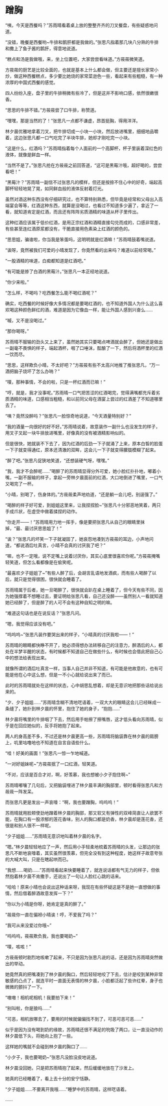 # 蹭胸

“咦，今天是西餐吗？”苏雨晴看着桌上放的整整齐齐的刀叉餐盘，有些疑惑地问道。

“没错，晚餐是西餐哟~牛排和鹅肝都是我做的。”张思凡指着那几块八分熟的牛排和撒上了鱼子酱的鹅肝，得意地说道。

“糕点和汤是我做哦，来，坐上位置吧，大家尝尝看味道。”方莜莜微笑道。

方莜莜的厨艺是比较全面的，也就是基本上什么都会做，但主要还是擅长家常小炒，做这种西餐糕点，多少要比她烧的家常菜逊色一些，看起来有些粗糙，有一种浓厚的中国式西餐的感觉。

四人纷纷入座，盘子里的牛排稍微有些冷了，但是这并不影响口感，依然很嫩很香。

“思思的牛排不错。”方莜莜尝了口牛排，称赞道。

“嘿嘿，那是当然的了！”张思凡一点都不谦虚，昂首挺胸，得用洋洋。

林夕晨优雅地拿着刀叉，把牛排切成一小块一小块，然后放进嘴里，细细地品嚼着，这边张思凡都一口气吃完了半块牛排，她却才刚吃完一小块。

“这是什么，红酒吗？”苏雨晴指着每个人面前的一个高脚杯，杯子里装着深红色的液体，就像是鲜血一样。

“当然不是了。”张思凡抢在方莜莜之前回答道，“这可是黑莓汁哦，超好喝的，尝尝看吧！”

“黑莓汁？”苏雨晴一副信不过张思凡的模样，但还是按捺不住心中的好奇，端起高脚杯轻轻地晃了晃，如同鲜血般的液体反射着灯光。

虽然对酒这种东西没有仔细研究过，也不算特别熟悉，但毕竟是经常和父母出入高端宴会等等，红酒这种东西，就算是没喝过，也看过不知道多少遍了，拿近了一看，就知道肯定是红酒，而且还有阵阵劣质酒精的味道从杯子里传出。

这种红酒应该属于低价红酒，是用正宗红酒和酒精直接勾兑而成的，口感非常差，有些甚至连红酒原浆都没有，干脆直接用色素染上红酒的颜色的。

“思思姐，骗谁啦，你当我是笨蛋吗，这明明就是红酒嘛！”苏雨晴鼓着嘴说道。

“诶呀，竟然被我们可爱的小晴发现了，你竟然看的出来吗？难道以前经常喝。”

“一股酒精的味道，白痴都知道是红酒吧。”

“有可能是掺了白酒的黑莓汁。”张思凡一本正经地说道。

“你少来啦。”

“怎么样，不喝吗？吃西餐怎么能不喝红酒呢？”

确实，吃西餐的时候好像大多情况都是要喝红酒的，也不知道外国人为什么这么喜欢喝这种颜色鲜红的酒，难道是因为它像血一样，能让外国人感到兴奋么……

“嘁，又不是没喝过。”

“那你喝呀。”

苏雨晴不服输的劲头又上来了，虽然她其实只要喝点啤酒就会醉了，但她还是做出一副毫不畏惧的样子，端起酒杯，咽了口唾沫，酝酿了一下，然后将酒杯里的红酒一饮而尽。

“思思，这样欺负小晴，不太好吧？”方莜莜有些不太高兴地推了推张思凡，“万一酒把脑子烧坏了怎么办呐？”

“噗，那种事情，不会的啦，只是一杯红酒而已嘛！”

“哼，就是，我才没事呢。”苏雨晴一口气把苦涩的红酒喝完，觉得满嘴都充斥着劣质酒精的味道，口感相当粗糙，和以前同父母在酒宴上尝过的红酒差了不知道哪里去了。

“咦？竟然没醉吗？”张思凡一脸惊奇地说道，“今天酒量特别好？”

“我的酒量一向很好的好不好。”苏雨晴说着，故意装作一副什么也没发生的样子，用叉子叉起一块牛排放进嘴里，好像真的没有被酒精影响似的。

但是很快，她就装不下去了，因为红酒的后劲一下子就涌了上来，原本白皙的脸蛋一下子就变得通红，原本还清澈的双眸，这会儿一下子就变得朦胧模糊了起来。

“醉了吧。”张思凡促狭地笑道，“还想装硬气呀，嘿嘿。”

“我，我才不会醉呢……”喝醉了的苏雨晴显得分外可爱，她小脸红扑扑地，嘟着小嘴，一副不服输的样子，拿起一旁林夕晨面前的红酒，大口地倒进了嘴里，一口气又喝完了一杯。

“小晴，别喝了，伤身体的。”方莜莜柔声地劝道，“还是躺一会儿吧，别逞强了。”

“喝醉的样子好可爱，到姐姐这里来，让我捏捏脸~”张思凡十分邪恶地笑着，两只手成爪状，在虚空中做着揉捏的动作。

“你走开——！”苏雨晴用力地一挥手，像是要把张思凡从自己的眼睛里抹掉，“最、最讨厌思思姐了！”

“诶？”张思凡的坏笑一下子就凝固了，她哀怨地凑到方莜莜的耳边，小声地问道，“都说酒后吐真言，小晴不会真的讨厌我了吧？”

“嘛，也不一定哦，说不定嘴上说着讨厌你，其实心底里很喜欢你呢。”方莜莜掩嘴轻笑道，但怎么看都像是在偷笑呢。

“最喜欢夕子姐姐了~”有些人醉了后，会胡言乱语地发酒疯，而有些人喝醉了以后，就只是觉得很困，很快就会睡着了。

苏雨晴属于后者，她一旦喝醉了，很快就会趴在桌上睡着了，但今天有些不同，因为她强撑着不想睡过去，要证明给张思凡看，自己还没醉——虽然别人一看就知道她已经醉了，但是醉了的人可不会有这种自知之明的嘛。

“难道这句话也是在说反话？”张思凡问。

“嗯，我觉得应该没有吧。”

“呜呜呜~”张思凡装作要哭出来的样子，“小晴真的讨厌我啦——！”

苏雨晴的眼睛都快睁不开了，她必须得想办法转移自己的注意力，醉酒后的人，都处在半梦半醒的状态，有时候都不知道自己在做些什么，有时候也会借此把自己心中的想法给表现出来。

就像所谓的酒后吐真言一样，当事人自己并非不知道，有可能是他故意的，也有可能是他在心中这么想，但是一不小心就给说出来了而已。

此时的苏雨晴就处在这样的状态，心中胡思乱想着，却是无意识地把那些话给说出来的。

“夕、夕子姐姐……”苏雨晴含糊不清地呓语着，一双大大的眼睛这会儿已经眯成一条缝了，她扑到林夕晨的怀里，抱住了她的身子，“抱抱……”

林夕晨将嘴里的牛排咽了下去，然后用手帕擦了擦嘴唇，这才低头看向苏雨晴，似乎是在回应她似的，反手将她抱了起来。

两人的身高差不多，不过还是林夕晨更高一些，苏雨晴将脑袋靠在林夕晨的肩膀上，叽里咕噜地也不知道在自言自语些什么。

“哇！好美的画面！”张思凡一惊一乍地喊道。

“一对好姐妹呢~”方莜莜抿了一口红酒，轻笑道。

“不对，应该是百合才对，啊，好羡慕，我也想被小夕子抱住啊~”

苏雨晴嘟嚷了几句后，又把脑袋埋进了林夕晨丰满的胸部里，顿时看得张思凡和方莜莜一阵发呆。

而张思凡更是发出一声哀嚎：“啊，我也要蹭胸，呜呜呜！”

苏雨晴就用脸颊使劲地蹭着林夕晨的胸部，那又软又有弹性的双峰简直让人欲罢不能，在胸口有一股浓郁的莲花香味，别人的胸口都是奶香，林夕晨却是莲花香，还很是和别人很不一样呢。

“夕子姐姐……”苏雨晴无意识地叫着林夕晨的名字。

“嗯。”林夕晨轻轻地应了一声，然后用小手轻柔地梳着苏雨晴的头发，让那边的张思凡不断地哀嚎着，其实虽然很羡慕，但完全没有到这种程度，她这样子故意夸张的大喊大叫，只是在瞎起哄而已。

“我想……喝奶……”苏雨晴看起来快要睡着了，就连说话都有气无力的样子，但依然抱着林夕晨不肯撒手，还说出了一句让人脸红心跳的话来。

“哈哈！原来小晴也会说出这种话来呀，我现在有些怀疑这是不是她一直想做的事情，然后借着醉酒故意发挥一下？”

“你以为小晴是你呀，她肯定是真的醉了。”

“莜莜你一直在偏袒小晴诶！哼，不爱我了吗？”

“我可从来没爱过你哦~”

“呜呜呜，莜莜欺负我，我也要喝奶~”

“噗，咳咳！”

方莜莜顿时剧烈地咳嗽了起来，不只是因为张思凡说的话，还是因为苏雨晴突然做出的举动。

她竟然真的把嘴凑到了林夕晨的胸口，然后轻轻地咬了下去，估计是咬到某种非常敏感的凸点了，就连平时一直面无表情的林夕晨，小脸都泛起了些许红晕，身子也微微的颤抖了一下。

“嗷嗷！相机呢相机！我要拍下来！”

“别叫啦，你是狼吗……”

“可恶，相机放哪去了，要用的时候就偏偏找不到了，可恶可恶可恶……”

似乎是因为没有喝到奶的缘故，苏雨晴还很不满足的吮吸了两口，让一直没动作的林夕晨低下头，将她向上抱了一些。

这样她的嘴就不会碰到林夕晨的胸口了……

“小夕子，我也要喝奶~”张思凡没脸没皮地说道。

林夕晨没回她，只是把苏雨晴抱了起来，然后缓缓地放在了沙发上。

她真的已经睡着了，看上去十分的安宁恬静。

“夕子姐姐……不要离开我哦……”睡梦中的苏雨晴，这样呓语着。

……
